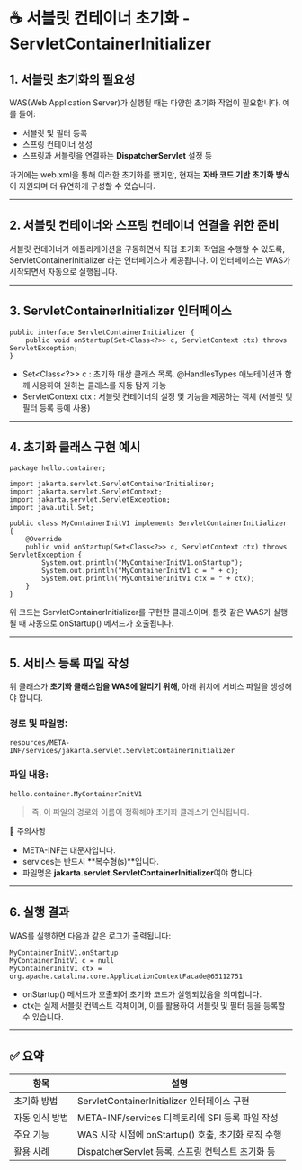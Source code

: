 # ☕ 서블릿 컨테이너 초기화 - ServletContainerInitializer

## 1\. 서블릿 초기화의 필요성

WAS(Web Application Server)가 실행될 때는 다양한 초기화 작업이 필요합니다. 예를 들어:

-   서블릿 및 필터 등록
-   스프링 컨테이너 생성
-   스프링과 서블릿을 연결하는 **DispatcherServlet** 설정 등

과거에는 web.xml을 통해 이러한 초기화를 했지만, 현재는 **자바 코드 기반 초기화 방식**이 지원되며 더 유연하게 구성할 수 있습니다.

---

## 2\. 서블릿 컨테이너와 스프링 컨테이너 연결을 위한 준비

서블릿 컨테이너가 애플리케이션을 구동하면서 직접 초기화 작업을 수행할 수 있도록, ServletContainerInitializer 라는 인터페이스가 제공됩니다. 이 인터페이스는 WAS가 시작되면서 자동으로 실행됩니다.

---

## 3\. ServletContainerInitializer 인터페이스

```
public interface ServletContainerInitializer {
    public void onStartup(Set<Class<?>> c, ServletContext ctx) throws ServletException;
}
```

-   Set<Class<?>> c : 초기화 대상 클래스 목록. @HandlesTypes 애노테이션과 함께 사용하여 원하는 클래스를 자동 탐지 가능
-   ServletContext ctx : 서블릿 컨테이너의 설정 및 기능을 제공하는 객체 (서블릿 및 필터 등록 등에 사용)

---

## 4\. 초기화 클래스 구현 예시

```
package hello.container;

import jakarta.servlet.ServletContainerInitializer;
import jakarta.servlet.ServletContext;
import jakarta.servlet.ServletException;
import java.util.Set;

public class MyContainerInitV1 implements ServletContainerInitializer {
    @Override
    public void onStartup(Set<Class<?>> c, ServletContext ctx) throws ServletException {
        System.out.println("MyContainerInitV1.onStartup");
        System.out.println("MyContainerInitV1 c = " + c);
        System.out.println("MyContainerInitV1 ctx = " + ctx);
    }
}
```

위 코드는 ServletContainerInitializer를 구현한 클래스이며, 톰캣 같은 WAS가 실행될 때 자동으로 onStartup() 메서드가 호출됩니다.

---

## 5\. 서비스 등록 파일 작성

위 클래스가 **초기화 클래스임을 WAS에 알리기 위해**, 아래 위치에 서비스 파일을 생성해야 합니다.

### 경로 및 파일명:

```
resources/META-INF/services/jakarta.servlet.ServletContainerInitializer
```

### 파일 내용:

```
hello.container.MyContainerInitV1
```

> 즉, 이 파일의 경로와 이름이 정확해야 초기화 클래스가 인식됩니다.

📌 주의사항

-   META-INF는 대문자입니다.
-   services는 반드시 \*\*복수형(s)\*\*입니다.
-   파일명은 **jakarta.servlet.ServletContainerInitializer**여야 합니다.

---

## 6\. 실행 결과

WAS를 실행하면 다음과 같은 로그가 출력됩니다:

```
MyContainerInitV1.onStartup
MyContainerInitV1 c = null
MyContainerInitV1 ctx = org.apache.catalina.core.ApplicationContextFacade@65112751
```

-   onStartup() 메서드가 호출되어 초기화 코드가 실행되었음을 의미합니다.
-   ctx는 실제 서블릿 컨텍스트 객체이며, 이를 활용하여 서블릿 및 필터 등을 등록할 수 있습니다.

---

## ✅ 요약

| 항목 | 설명 |
| --- | --- |
| 초기화 방법 | ServletContainerInitializer 인터페이스 구현 |
| 자동 인식 방법 | META-INF/services 디렉토리에 SPI 등록 파일 작성 |
| 주요 기능 | WAS 시작 시점에 onStartup() 호출, 초기화 로직 수행 |
| 활용 사례 | DispatcherServlet 등록, 스프링 컨텍스트 초기화 등 |